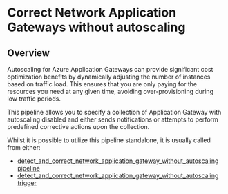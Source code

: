 # Correct Network Application Gateways without autoscaling

## Overview

Autoscaling for Azure Application Gateways can provide significant cost optimization benefits by dynamically adjusting the number of instances based on traffic load. This ensures that you are only paying for the resources you need at any given time, avoiding over-provisioning during low traffic periods.

This pipeline allows you to specify a collection of Application Gateway with autoscaling disabled and either sends notifications or attempts to perform predefined corrective actions upon the collection.

Whilst it is possible to utilize this pipeline standalone, it is usually called from either:

- [detect_and_correct_network_application_gateway_without_autoscaling pipeline](https://hub.flowpipe.io/mods/turbot/azure_thrifty/pipelines/azure_thrifty.pipeline.detect_and_correct_network_application_gateway_without_autoscaling)
- [detect_and_correct_network_application_gateway_without_autoscaling trigger](https://hub.flowpipe.io/mods/turbot/azure_thrifty/triggers/azure_thrifty.trigger.query.detect_and_correct_network_application_gateway_without_autoscaling)